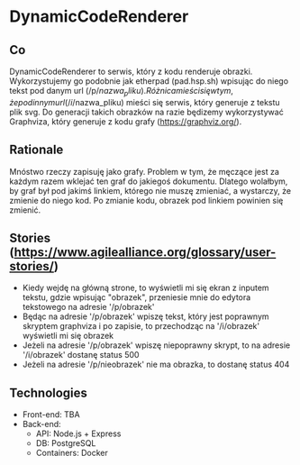 # DynamicCodeRenderer

## Co

DynamicCodeRenderer to serwis, który z kodu renderuje obrazki.
Wykorzystujemy go podobnie jak etherpad (pad.hsp.sh) wpisując do niego tekst pod danym url (/p/$nazwa_pliku).
Różnica mieści się w tym, że pod innym url (/i/$nazwa_pliku) mieści się serwis, który generuje z tekstu plik svg.
Do generacji takich obrazków na razie będizemy wykorzystywać Graphviza, który generuje z kodu grafy (https://graphviz.org/).

## Rationale

Mnóstwo rzeczy zapisuję jako grafy.
Problem w tym, że męczące jest za każdym razem wklejać ten graf do jakiegoś dokumentu.
Dlatego wolałbym, by graf był pod jakimś linkiem, którego nie muszę zmieniać, a wystarczy, że zmienie do niego kod.
Po zmianie kodu, obrazek pod linkiem powinien się zmienić.

## Stories (https://www.agilealliance.org/glossary/user-stories/)

- Kiedy wejdę na główną strone, to wyświetli mi się ekran z inputem tekstu, gdzie wpisując "obrazek", przeniesie mnie do edytora tekstowego na adresie '/p/obrazek'
- Będąc na adresie '/p/obrazek' wpiszę tekst, który jest poprawnym skryptem graphviza i po zapisie, to przechodząc na '/i/obrazek' wyświetli mi się obrazek
- Jeżeli na adresie '/p/obrazek' wpiszę niepoprawny skrypt, to na adresie '/i/obrazek' dostanę status 500
- Jeżeli na adresie '/p/nieobrazek' nie ma obrazka, to dostanę status 404

## Technologies
- Front-end: TBA
- Back-end:
  - API: Node.js + Express
  - DB: PostgreSQL
  - Containers: Docker